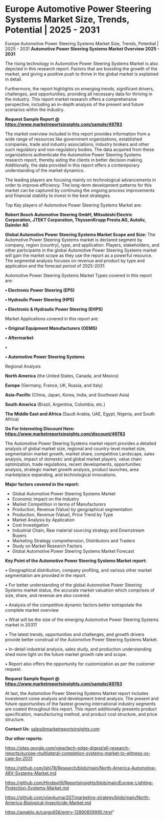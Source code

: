 # Europe Automotive Power Steering Systems Market Size, Trends, Potential | 2025 - 2031
Europe Automotive Power Steering Systems Market Size, Trends, Potential | 2025 - 2031
<Strong> Automotive Power Steering Systems Market Overview 2025 - 2031</strong>

The rising technology in Automotive Power Steering Systems Market is also depicted in this research report. Factors that are boosting the growth of the market, and giving a positive push to thrive in the global market is explained in detail.

Furthermore, the report highlights on emerging trends, significant drivers, challenges, and opportunities, providing all necessary data for thriving in the industry. This report market research offers a comprehensive perspective, including an in-depth analysis of the present and future scenarios within the industry.

<strong>Request Sample Report @ <a href=https://www.marketreportsinsights.com/sample/49783>https://www.marketreportsinsights.com/sample/49783</a></strong>

The market overview included in this report provides information from a wide range of resources like government organizations, established companies, trade and industry associations, industry brokers and other such regulatory and non-regulatory bodies. The data acquired from these organizations authenticate the Automotive Power Steering Systems research report, thereby aiding the clients in better decision making. Additionally, the data provided in this report offers a contemporary understanding of the market dynamics.

The leading players are focusing mainly on technological advancements in order to improve efficiency. The long-term development patterns for this market can be captured by continuing the ongoing process improvements and financial stability to invest in the best strategies.

Top Key players of Automotive Power Steering Systems Market are:

<strong>Robert Bosch Automotive Steering GmbH, Mitsubishi Electric Corporation, JTEKT Corporation, ThyssenKrupp Presta AG, Autoliv, Daimler AG</strong>

<strong><b>Global Automotive Power Steering Systems Market Scope and Size:</b></strong>
The Automotive Power Steering Systems market is declared segment by company, region (country), type, and application. Players, stakeholders, and other participants in the global Automotive Power Steering Systems market will gain the market scope as they use the report as a powerful resource. The segmental analysis focuses on revenue and product by type and application and the forecast period of 2025-2031.

Automotive Power Steering Systems Market Types covered in this report are:

<strong>•  Electronic Power Steering (EPS)

•  Hydraulic Power Steering (HPS)

•  Electronic & Hydraulic Power Steering (EHPS)</strong>

Market Applications covered in this report are:

<strong>•  Original Equipment Manufacturers (OEMS)

•  Aftermarket

•  

•  Automotive Power Steering Systems</strong> 

Regional Analysis

<strong>North America</strong> (the United States, Canada, and Mexico)

<strong>Europe</strong> (Germany, France, UK, Russia, and Italy)

<strong>Asia-Pacific</strong> (China, Japan, Korea, India, and Southeast Asia)

<strong>South America</strong> (Brazil, Argentina, Colombia, etc.)

<strong>The Middle East and Africa</strong> (Saudi Arabia, UAE, Egypt, Nigeria, and South Africa)

<strong>Go For Interesting Discount Here: <a href=https://www.marketreportsinsights.com/discount/49783>https://www.marketreportsinsights.com/discount/49783</a></strong>

The Automotive Power Steering Systems market report provides a detailed analysis of global market size, regional and country-level market size, segmentation market growth, market share, competitive Landscape, sales analysis, impact of domestic and global market players, value chain optimization, trade regulations, recent developments, opportunities analysis, strategic market growth analysis, product launches, area marketplace expanding, and technological innovations.

<strong><b>Major factors covered in the report:</b></strong>
<ul>
  <li>Global Automotive Power Steering Systems Market </li>
  <li>Economic Impact on the Industry</li>
  <li>Market Competition in terms of Manufacturers</li>
  <li>Production, Revenue (Value) by geographical segmentation</li>
  <li>Production, Revenue (Value), Price Trend by Type</li>
  <li>Market Analysis by Application</li>
  <li>Cost Investigation</li>
  <li>Industrial Chain, Raw material sourcing strategy and Downstream Buyers</li>
  <li>Marketing Strategy comprehension, Distributors and Traders</li>
  <li>Study on Market Research Factors</li>
  <li>Global Automotive Power Steering Systems Market Forecast</li>
</ul>

<strong><b>Key Point of the Automotive Power Steering Systems Market report:</b></strong>

• Geographical distribution, company profiling, and various other market segmentation are provided in the report.

• For better understanding of the global Automotive Power Steering Systems market status, the accurate market valuation which comprises of size, share, and revenue are also covered.

• Analysis of the competitive dynamic factors better extrapolate the complete market overview

• What will be the size of the emerging Automotive Power Steering Systems market in 2031?

• The latest trends, opportunities and challenges, and growth drivers provide better construal of the Automotive Power Steering Systems Market.

• In-detail industrial analysis, sales study, and production understanding shed more light on the future market growth rate and scope.

• Report also offers the opportunity for customization as per the customer request.

<strong>Request Sample Report @ <a href=https://www.marketreportsinsights.com/sample/49783>https://www.marketreportsinsights.com/sample/49783</a></strong>

At last, the Automotive Power Steering Systems Market report includes investment come analysis and development trend analysis. The present and future opportunities of the fastest growing international industry segments are coated throughout this report. This report additionally presents product specification, manufacturing method, and product cost structure, and price structure.

<strong>Contact Us:</strong>
sales@marketreportsinsights.com

<strong>Our other reports:</strong>

<a href=https://sites.google.com/view/tech-edge-digest/all-research-reports/europe-multilateral-completion-systems-market-to-witness-xx-cagr-by-2031>https://sites.google.com/view/tech-edge-digest/all-research-reports/europe-multilateral-completion-systems-market-to-witness-xx-cagr-by-2031</a>

<a href=https://github.com/Ishi78/Research/blob/main/North-America-Automotive-48V-Systems-Market.md>https://github.com/Ishi78/Research/blob/main/North-America-Automotive-48V-Systems-Market.md</a>

<a href=https://github.com/Hindavii9/Reportsinsights/blob/main/Europe-Lighting-Protection-Systems-Market.md>https://github.com/Hindavii9/Reportsinsights/blob/main/Europe-Lighting-Protection-Systems-Market.md</a>

<a href=https://github.com/vijaykumar207/marketing-strategy/blob/main/North-America-Biological-Insecticide-Market.md>https://github.com/vijaykumar207/marketing-strategy/blob/main/North-America-Biological-Insecticide-Market.md</a>

<a href=https://ameblo.jp/cargo656/entry-12890859995.html>https://ameblo.jp/cargo656/entry-12890859995.html</a>"
